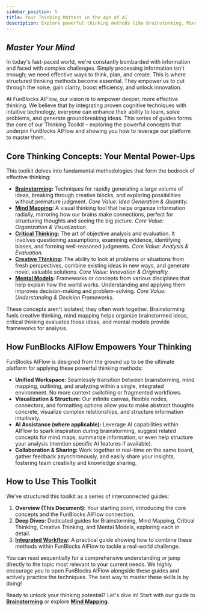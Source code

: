 ```yaml
---
sidebar_position: 5
title: Your Thinking Matters in the Age of AI
description: Explore powerful thinking methods like Brainstorming, Mind Mapping, Critical & Creative Thinking, and Mental Models. Learn how FunBlocks AIFlow helps you apply them for better clarity, efficiency, and innovation.
---
```


## *Master Your Mind*

In today's fast-paced world, we're constantly bombarded with information and faced with complex challenges. Simply processing information isn't enough; we need effective ways to think, plan, and create. This is where structured thinking methods become essential. They empower us to cut through the noise, gain clarity, boost efficiency, and unlock innovation.

At FunBlocks AIFlow, our vision is to empower deeper, more effective thinking. We believe that by integrating proven cognitive techniques with intuitive technology, everyone can enhance their ability to learn, solve problems, and generate groundbreaking ideas. This series of guides forms the core of our Thinking Toolkit – exploring the powerful concepts that underpin FunBlocks AIFlow and showing you how to leverage our platform to master them.

## Core Thinking Concepts: Your Mental Power-Ups

This toolkit delves into fundamental methodologies that form the bedrock of effective thinking:

* **[Brainstorming](/thinking-matters/intro/unleash-creativity-with-brainstorming):** Techniques for rapidly generating a large volume of ideas, breaking through creative blocks, and exploring possibilities without premature judgment. *Core Value: Idea Generation & Quantity.*
* **[Mind Mapping](/thinking-matters/intro/mind-mapping):** A visual thinking tool that helps organize information radially, mirroring how our brains make connections, perfect for structuring thoughts and seeing the big picture. *Core Value: Organization & Visualization.*
* **[Critical Thinking](/thinking-matters/intro/critical-thinking):** The art of objective analysis and evaluation. It involves questioning assumptions, examining evidence, identifying biases, and forming well-reasoned judgments. *Core Value: Analysis & Evaluation.*
* **[Creative Thinking](/thinking-matters/intro/creative-thinking):** The ability to look at problems or situations from fresh perspectives, combine existing ideas in new ways, and generate novel, valuable solutions. *Core Value: Innovation & Originality.*
* **[Mental Models](/thinking-matters/intro/mental-models):** Frameworks or concepts from various disciplines that help explain how the world works. Understanding and applying them improves decision-making and problem-solving. *Core Value: Understanding & Decision Frameworks.*

These concepts aren't isolated; they often work together. Brainstorming fuels creative thinking, mind mapping helps organize brainstormed ideas, critical thinking evaluates those ideas, and mental models provide frameworks for analysis.

## How FunBlocks AIFlow Empowers Your Thinking

FunBlocks AIFlow is designed from the ground up to be the ultimate platform for applying these powerful thinking methods:

* **Unified Workspace:** Seamlessly transition between brainstorming, mind mapping, outlining, and analyzing within a single, integrated environment. No more context switching or fragmented workflows.
* **Visualization & Structure:** Our infinite canvas, flexible nodes, connectors, and formatting options allow you to make abstract thoughts concrete, visualize complex relationships, and structure information intuitively.
* **AI Assistance (where applicable):** Leverage AI capabilities within AIFlow to spark inspiration during brainstorming, suggest related concepts for mind maps, summarize information, or even help structure your analysis (mention specific AI features if available).
* **Collaboration & Sharing:** Work together in real-time on the same board, gather feedback asynchronously, and easily share your insights, fostering team creativity and knowledge sharing.

## How to Use This Toolkit

We've structured this toolkit as a series of interconnected guides:

1.  **Overview (This Document):** Your starting point, introducing the core concepts and the FunBlocks AIFlow connection.
2.  **Deep Dives:** Dedicated guides for Brainstorming, Mind Mapping, Critical Thinking, Creative Thinking, and Mental Models, exploring each in detail.
3.  **[Integrated Workflow](/thinking-matters/intro/funblocks-aiflow-in-action-integrated-workflow-from-problem-to-solution):** A practical guide showing how to combine these methods within FunBlocks AIFlow to tackle a real-world challenge.

You can read sequentially for a comprehensive understanding or jump directly to the topic most relevant to your current needs. We highly encourage you to open FunBlocks AIFlow alongside these guides and actively practice the techniques. The best way to master these skills is by doing!

Ready to unlock your thinking potential? Let's dive in! Start with our guide to **[Brainstorming](/thinking-matters/intro/unleash-creativity-with-brainstorming)** or explore **[Mind Mapping](/thinking-matters/intro/mind-mapping)**.


